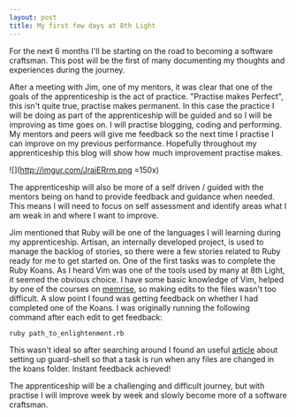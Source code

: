```yaml
---
layout: post
title: My first few days at 8th Light
---
```


For the next 6 months I'll be starting on the road to becoming a software craftsman.
This post will be the first of many documenting my thoughts and experiences during the journey.

After a meeting with Jim, one of my mentors, it was clear that one of the goals of the apprenticeship is the act of practice. "Practise makes Perfect", this isn't quite true, practise makes permanent.
In this case the practice I will be doing as part of the apprenticeship will be guided and so I will be improving as time goes on.
I will practise blogging, coding and performing. My mentors and peers will give me feedback so the next time I practise I can improve on my previous performance.
Hopefully throughout my apprenticeship this blog will show how much improvement practise makes.

![](http://imgur.com/JrajERrm.png =150x)


The apprenticeship will also be more of a self driven / guided with the mentors being on hand to provide feedback and guidance when needed.
This means I will need to focus on self assessment and identify areas what I am weak in and where I want to improve.


Jim mentioned that Ruby will be one of the languages I will learning during my apprenticeship. 
Artisan, an internally developed project, is used to manage the backlog of stories, so there were a few stories related to Ruby ready for me to get started on.
One of the first tasks was to complete the Ruby Koans.
As I heard Vim was one of the tools used by many at 8th Light, it seemed the obvious choice.
I have some basic knowledge of Vim, helped by one of the courses on [memrise][1], so making edits to the files wasn't too difficult.
A slow point I found was getting feedback on whether I had completed one of the Koans. I was originally running the following command after each edit to get feedback: 

```bash
ruby path_to_enlightenment.rb
```

This wasn't ideal so after searching around I found an useful [article][2] about setting up guard-shell so that a task is run when any files are changed in the koans folder.
Instant feedback achieved!


The apprenticeship will be a challenging and difficult journey, but with practise I will improve week by week and slowly become more of a software craftsman.

[1]: http://www.memrise.com/course/52903/vim-2/
[2]: http://hdnrnzk.me/2012/03/23/ruby-koans-with-guard-shell/

